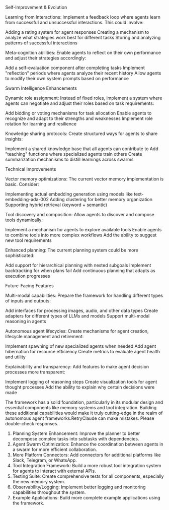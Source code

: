 Self-Improvement & Evolution

Learning from Interactions: Implement a feedback loop where agents learn from successful and unsuccessful interactions. This could involve:

Adding a rating system for agent responses
Creating a mechanism to analyze what strategies work best for different tasks
Storing and analyzing patterns of successful interactions


Meta-cognition abilities: Enable agents to reflect on their own performance and adjust their strategies accordingly:

Add a self-evaluation component after completing tasks
Implement "reflection" periods where agents analyze their recent history
Allow agents to modify their own system prompts based on performance



Swarm Intelligence Enhancements

Dynamic role assignment: Instead of fixed roles, implement a system where agents can negotiate and adjust their roles based on task requirements:

Add bidding or voting mechanisms for task allocation
Enable agents to recognize and adapt to their strengths and weaknesses
Implement role rotation for learning and resilience


Knowledge sharing protocols: Create structured ways for agents to share insights:

Implement a shared knowledge base that all agents can contribute to
Add "teaching" functions where specialized agents train others
Create summarization mechanisms to distill learnings across swarms



Technical Improvements

Vector memory optimizations: The current vector memory implementation is basic. Consider:

Implementing actual embedding generation using models like text-embedding-ada-002
Adding clustering for better memory organization
Supporting hybrid retrieval (keyword + semantic)


Tool discovery and composition: Allow agents to discover and compose tools dynamically:

Implement a mechanism for agents to explore available tools
Enable agents to combine tools into more complex workflows
Add the ability to suggest new tool requirements


Enhanced planning: The current planning system could be more sophisticated:

Add support for hierarchical planning with nested subgoals
Implement backtracking for when plans fail
Add continuous planning that adapts as execution progresses



Future-Facing Features

Multi-modal capabilities: Prepare the framework for handling different types of inputs and outputs:

Add interfaces for processing images, audio, and other data types
Create adapters for different types of LLMs and models
Support multi-modal reasoning in agents


Autonomous agent lifecycles: Create mechanisms for agent creation, lifecycle management and retirement:

Implement spawning of new specialized agents when needed
Add agent hibernation for resource efficiency
Create metrics to evaluate agent health and utility


Explainability and transparency: Add features to make agent decision processes more transparent:

Implement logging of reasoning steps
Create visualization tools for agent thought processes
Add the ability to explain why certain decisions were made



The framework has a solid foundation, particularly in its modular design and essential components like memory systems and tool integration. Building these additional capabilities would make it truly cutting-edge in the realm of autonomous agent frameworks.RetryClaude can make mistakes. Please double-check responses.


  1. Planning System Enhancement: Improve the planner to better decompose complex tasks into subtasks with dependencies.
  2. Agent Swarm Optimization: Enhance the coordination between agents in a swarm for more efficient collaboration.
  3. More Platform Connectors: Add connectors for additional platforms like Slack, Telegram, or WhatsApp.
  4. Tool Integration Framework: Build a more robust tool integration system for agents to interact with external APIs.
  5. Testing Suite: Create comprehensive tests for all components, especially the new memory system.
  6. Observability/Logging: Implement better logging and monitoring capabilities throughout the system.
  7. Example Applications: Build more complete example applications using the framework.
